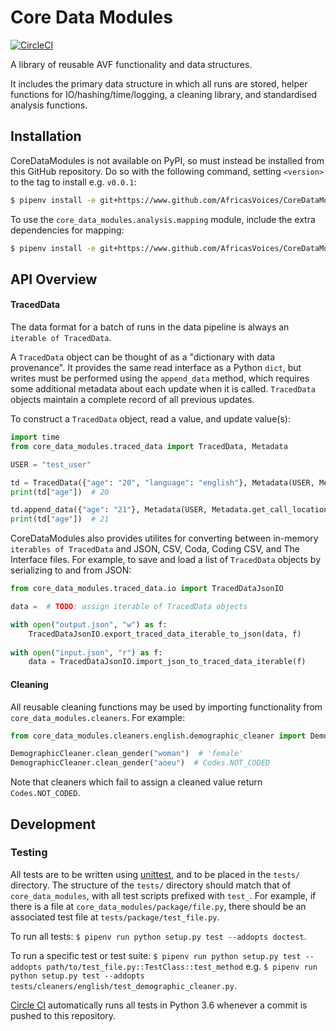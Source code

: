 # Core Data Modules
[![CircleCI](https://circleci.com/gh/AfricasVoices/CoreDataModules/tree/master.svg?style=shield)](https://circleci.com/gh/AfricasVoices/CoreDataModules/tree/master)

A library of reusable AVF functionality and data structures.

It includes the primary data structure in which all runs are stored, helper functions 
for IO/hashing/time/logging, a cleaning library, and standardised analysis functions.

## Installation
CoreDataModules is not available on PyPI, so must instead be installed from this GitHub repository.
Do so with the following command, setting `<version>` to the tag to install e.g. `v0.0.1`:
```bash
$ pipenv install -e git+https://www.github.com/AfricasVoices/CoreDataModules@<version>#egg=CoreDataModules
```

To use the `core_data_modules.analysis.mapping` module, include the extra dependencies for mapping:
```bash
$ pipenv install -e git+https://www.github.com/AfricasVoices/CoreDataModules@<version>#egg=CoreDataModules[mapping]
```

## API Overview

#### TracedData
The data format for a batch of runs in the data pipeline is always an `iterable of TracedData`.

A `TracedData` object can be thought of as a "dictionary with data provenance".
It provides the same read interface as a Python `dict`, but writes must be performed using the `append_data` method,
which requires some additional metadata about each update when it is called. `TracedData` objects maintain a complete
record of all previous updates.

To construct a `TracedData` object, read a value, and update value(s):
```python
import time
from core_data_modules.traced_data import TracedData, Metadata

USER = "test_user"

td = TracedData({"age": "20", "language": "english"}, Metadata(USER, Metadata.get_call_location(), time.time()))
print(td["age"])  # 20

td.append_data({"age": "21"}, Metadata(USER, Metadata.get_call_location(), time.time()))
print(td["age"])  # 21
```

CoreDataModules also provides utilites for converting between in-memory `iterables of TracedData` and JSON, CSV, Coda, Coding CSV, and The Interface files.
For example, to save and load a list of `TracedData` objects by serializing to and from JSON:
```python
from core_data_modules.traced_data.io import TracedDataJsonIO

data =  # TODO: assign iterable of TracedData objects

with open("output.json", "w") as f:
    TracedDataJsonIO.export_traced_data_iterable_to_json(data, f)
    
with open("input.json", "r") as f:
    data = TracedDataJsonIO.import_json_to_traced_data_iterable(f)
```

#### Cleaning
All reusable cleaning functions may be used by importing functionality from `core_data_modules.cleaners`.
For example:
```python
from core_data_modules.cleaners.english.demographic_cleaner import DemographicCleaner

DemographicCleaner.clean_gender("woman")  # 'female'
DemographicCleaner.clean_gender("aoeu")  # Codes.NOT_CODED
```
Note that cleaners which fail to assign a cleaned value return `Codes.NOT_CODED`.

## Development

### Testing
All tests are to be written using [unittest](https://docs.python.org/3/library/unittest.html), 
and to be placed in the `tests/` directory.
The structure of the `tests/` directory should match that of `core_data_modules`, with all test scripts prefixed
with `test_`.
For example, if there is a file at `core_data_modules/package/file.py`, there should be an associated test file
at `tests/package/test_file.py`.

To run all tests: `$ pipenv run python setup.py test --addopts doctest`.

To run a specific test or test suite: 
`$ pipenv run python setup.py test --addopts path/to/test_file.py::TestClass::test_method` 
e.g. `$ pipenv run python setup.py test --addopts tests/cleaners/english/test_demographic_cleaner.py`.

[Circle CI](https://circleci.com/gh/AfricasVoices) automatically runs all tests in Python 3.6 whenever a commit is 
pushed to this repository.
